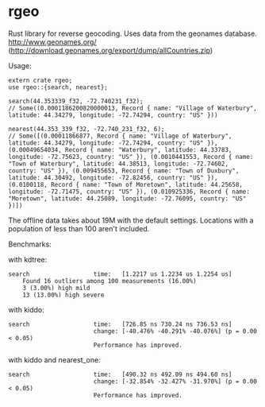 # rgeo

Rust library for reverse geocoding. Uses data from the geonames database. http://www.geonames.org/ (http://download.geonames.org/export/dump/allCountries.zip)

Usage:
```
extern crate rgeo;
use rgeo::{search, nearest};

search(44.353339_f32, -72.740231_f32);
// Some((0.0001186200820000013, Record { name: "Village of Waterbury", latitude: 44.34279, longitude: -72.74294, country: "US" }))

nearest(44.353_339_f32, -72.740_231_f32, 6);
// Some([(0.00011866877, Record { name: "Village of Waterbury", latitude: 44.34279, longitude: -72.74294, country: "US" }), (0.00049654034, Record { name: "Waterbury", latitude: 44.33783, longitude: -72.75623, country: "US" }), (0.0010441553, Record { name: "Town of Waterbury", latitude: 44.38513, longitude: -72.74602, country: "US" }), (0.009455653, Record { name: "Town of Duxbury", latitude: 44.30492, longitude: -72.82456, country: "US" }), (0.0100118, Record { name: "Town of Moretown", latitude: 44.25658, longitude: -72.71475, country: "US" }), (0.010925336, Record { name: "Moretown", latitude: 44.25089, longitude: -72.76095, country: "US" })])
```

The offline data takes about 19M with the default settings. Locations with a population of less than 100 aren't included.

Benchmarks:

with kdtree:
```
search                  time:   [1.2217 us 1.2234 us 1.2254 us]                    
    Found 16 outliers among 100 measurements (16.00%)
    3 (3.00%) high mild
    13 (13.00%) high severe
```

with kiddo:
```
search                  time:   [726.85 ns 730.24 ns 736.53 ns]                    
                        change: [-40.476% -40.291% -40.076%] (p = 0.00 < 0.05)
                        Performance has improved.
```

with kiddo and nearest_one:
```
search                  time:   [490.32 ns 492.09 ns 494.60 ns]                     
                        change: [-32.854% -32.427% -31.970%] (p = 0.00 < 0.05)
                        Performance has improved.
```